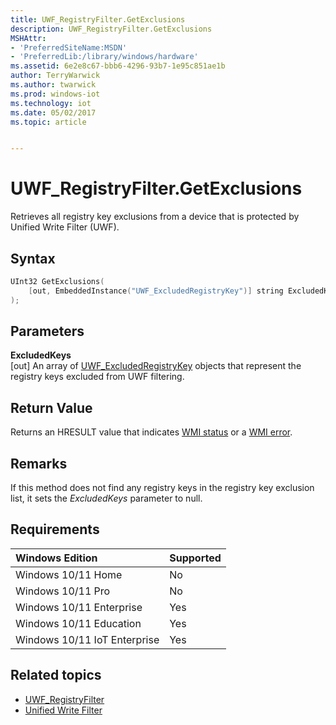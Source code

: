 ```yaml
---
title: UWF_RegistryFilter.GetExclusions
description: UWF_RegistryFilter.GetExclusions
MSHAttr:
- 'PreferredSiteName:MSDN'
- 'PreferredLib:/library/windows/hardware'
ms.assetid: 6e2e8c67-bbb6-4296-93b7-1e95c851ae1b
author: TerryWarwick
ms.author: twarwick
ms.prod: windows-iot
ms.technology: iot
ms.date: 05/02/2017
ms.topic: article


---
```

# UWF_RegistryFilter.GetExclusions

Retrieves all registry key exclusions from a device that is protected by Unified Write Filter (UWF).

## Syntax

```powershell
UInt32 GetExclusions(
    [out, EmbeddedInstance("UWF_ExcludedRegistryKey")] string ExcludedKeys[]
);
```

## Parameters

**ExcludedKeys**</br>\[out\] An array of [UWF_ExcludedRegistryKey](uwf-excludedregistrykey.md) objects that represent the registry keys excluded from UWF filtering.

## Return Value

Returns an HRESULT value that indicates [WMI status](/windows/win32/wmisdk/wmi-non-error-constants) or a [WMI error](/windows/win32/wmisdk/wmi-error-constants).

## Remarks

If this method does not find any registry keys in the registry key exclusion list, it sets the *ExcludedKeys* parameter to null.

## Requirements

| Windows Edition       | Supported |
|:----------------------|:----------|
| Windows 10/11 Home       | No        |
| Windows 10/11 Pro        | No        |
| Windows 10/11 Enterprise | Yes       |
| Windows 10/11 Education  | Yes       |
| Windows 10/11 IoT Enterprise | Yes |

## Related topics

- [UWF_RegistryFilter](uwf-registryfilter.md)
- [Unified Write Filter](unified-write-filter.md)
